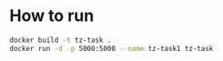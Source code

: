 # How to run

```bash
docker build -t tz-task .
docker run -d -p 5000:5000 --name tz-task1 tz-task
```



